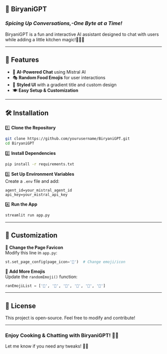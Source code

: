 ## 🍛 BiryaniGPT  
### *Spicing Up Conversations,-One Byte at a Time!*  

BiryaniGPT is a fun and interactive AI assistant designed to chat with users while adding a little kitchen magic!🧑‍🍳✨  

---

## 🚀 Features  
- 🤖 **AI-Powered Chat** using Mistral AI  
- 🎭 **Random Food Emojis** for user interactions  
- 🎨 **Styled UI** with a gradient title and custom design  
- 🍽️ **Easy Setup & Customization**  

---

## 🛠 Installation  

1️⃣ **Clone the Repository**  
```bash
git clone https://github.com/yourusername/BiryaniGPT.git
cd BiryaniGPT
```

2️⃣ **Install Dependencies**  
```bash
pip install -r requirements.txt
```
3️⃣ **Set Up Environment Variables**  
Create a `.env` file and add:  
```
agent_id=your_mistral_agent_id
api_key=your_mistral_api_key
```

4️⃣ **Run the App**  
```bash
streamlit run app.py
```

---

## 🎨 Customization  

🔹 **Change the Page Favicon**  
Modify this line in `app.py`:  
```python
st.set_page_config(page_icon='🍕')  # Change emoji/icon
```


🔹 **Add More Emojis**  
Update the `randomEmoji()` function:  
```python
ranEmojiList = ['🍔', '🍟', '🥑', '🍩', '🌮', '🍉']
```

---

## 📜 License  
This project is open-source. Feel free to modify and contribute!  

---

### **Enjoy Cooking & Chatting with BiryaniGPT!** 🍛🔥  

Let me know if you need any tweaks! 🚀💖

